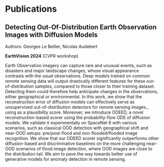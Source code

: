 # Publications

##  Detecting Out-Of-Distribution Earth Observation Images with Diffusion Models

Authors: Georges Le Bellier, Nicolas Audebert

**EarthVision 2024** (CVPR workshop)

Earth Observation imagery can capture rare and unusual events, such as disasters and major landscape changes, whose visual appearance contrasts with the usual observations. Deep models trained on common remote sensing data will output drastically different features for these out-of-distribution samples, compared to those closer to their training dataset.
Detecting them could therefore help anticipate changes in the observations, either geographical or environmental.
In this work, we show that the reconstruction error of diffusion models can effectively serve as unsupervised out-of-distribution detectors for remote sensing images., using as a plausibility score.
Moreover, we introduce ODEED, a novel reconstruction-based scorer using the probability-flow ODE of diffusion models. We validate it experimentally on SpaceNet 8 with various scenarios, such as classical OOD detection with geographical shift and near-OOD setups: pre/post-flood and non-flooded/flooded image recognition.
We show that our ODEED scorer significantly outperforms other diffusion-based and discriminative baselines on the more challenging near-OOD scenarios of flood image detection, where OOD images are close to the distribution tail.
We aim to pave the way towards better use of generative models for anomaly detection in remote sensing.
